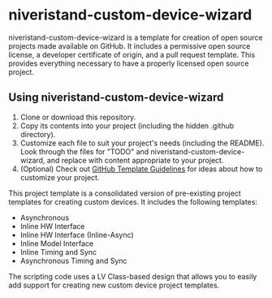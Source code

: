 # niveristand-custom-device-wizard

niveristand-custom-device-wizard is a template for creation of open source projects made
available on GitHub. It includes a permissive open source license, a developer
certificate of origin, and a pull request template. This provides everything
necessary to have a properly licensed open source project.

## Using niveristand-custom-device-wizard

1. Clone or download this repository.
2. Copy its contents into your project (including the hidden .github directory). 
3. Customize each file to suit your project's needs (including the README). Look through the files for "TODO" and niveristand-custom-device-wizard, and replace with content appropriate to your project.
4. (Optional) Check out [GitHub Template Guidelines](https://github.com/cezaraugusto/github-template-guidelines) for ideas about how to customize your project.

This project template is a consolidated version of pre-existing project templates for creating custom devices. It includes the following templates:

- Asynchronous
- Inline HW Interface
- Inline HW Interface (Inline-Async)
- Inline Model Interface
- Inline Timing and Sync
- Asynchronous Timing and Sync

The scripting code uses a LV Class-based design that allows you to easily add support for creating new custom device project templates.
